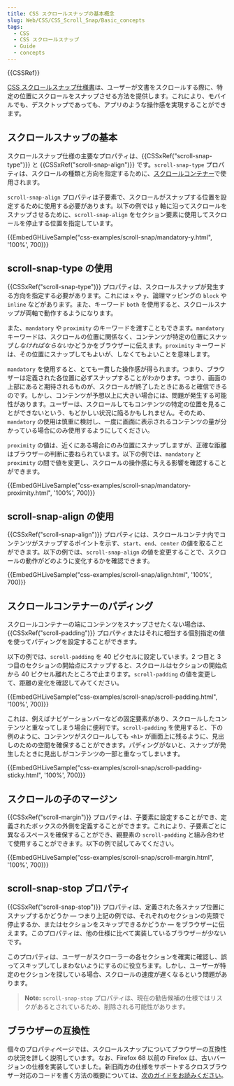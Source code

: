 ```yaml
---
title: CSS スクロールスナップの基本概念
slug: Web/CSS/CSS_Scroll_Snap/Basic_concepts
tags:
  - CSS
  - CSS スクロールスナップ
  - Guide
  - concepts
---
```

{{CSSRef}}

[CSS スクロールスナップ仕様書](https://drafts.csswg.org/css-scroll-snap-1/)は、ユーザーが文書をスクロールする際に、特定の位置にスクロールをスナップさせる方法を提供します。これにより、モバイルでも、デスクトップであっても、アプリのような操作感を実現することができます。

## スクロールスナップの基本

スクロールスナップ仕様の主要なプロパティは、{{CSSxRef("scroll-snap-type")}} と {{CSSxRef("scroll-snap-align")}} です。`scroll-snap-type` プロパティは、スクロールの種類と方向を指定するために、[スクロールコンテナー](/ja/docs/Glossary/Scroll_container)で使用されます。

`scroll-snap-align` プロパティは子要素で、スクロールがスナップする位置を設定するために使用する必要があります。以下の例では `y` 軸に沿ってスクロールをスナップさせるために、`scroll-snap-align` をセクション要素に使用してスクロールを停止する位置を指定しています。

{{EmbedGHLiveSample("css-examples/scroll-snap/mandatory-y.html", '100%', 700)}}

## scroll-snap-type の使用

{{CSSxRef("scroll-snap-type")}} プロパティは、スクロールスナップが発生する方向を指定する必要があります。これには `x` や `y`、論理マッピングの `block` や `inline` などがあります。また、キーワード `both` を使用すると、スクロールスナップが両軸で動作するようになります。

また、`mandatory` や `proximity` のキーワードを渡すこともできます。`mandatory` キーワードは、スクロールの位置に関係なく、コンテンツが特定の位置にスナップ*しなければならない*かどうかをブラウザーに伝えます。`proximity` キーワードは、その位置にスナップしてもよいが、しなくてもよいことを意味します。

`mandatory` を使用すると、とても一貫した操作感が得られます。つまり、ブラウザーは定義された各位置に必ずスナップすることがわかります。つまり、画面の上部にあると期待されるものが、スクロールが終了したときにあると確信できるのです。しかし、コンテンツが予想以上に大きい場合には、問題が発生する可能性があります。ユーザーは、スクロールしてもコンテンツの特定の位置を見ることができないという、もどかしい状況に陥るかもしれません。そのため、`mandatory` の使用は慎重に検討し、一度に画面に表示されるコンテンツの量が分かっている場合にのみ使用するようにしてください。

`proximity` の値は、近くにある場合にのみ位置にスナップしますが、正確な距離はブラウザーの判断に委ねられています。以下の例では、`mandatory` と `proximity` の間で値を変更し、スクロールの操作感に与える影響を確認することができます。

{{EmbedGHLiveSample("css-examples/scroll-snap/mandatory-proximity.html", '100%', 700)}}

## scroll-snap-align の使用

{{CSSxRef("scroll-snap-align")}} プロパティには、スクロールコンテナ内でコンテンツがスナップするポイントを示す、`start`、`end`、`center` の値を取ることができます。以下の例では、`scroll-snap-align` の値を変更することで、スクロールの動作がどのように変化するかを確認できます。

{{EmbedGHLiveSample("css-examples/scroll-snap/align.html", '100%', 700)}}

## スクロールコンテナーのパディング

スクロールコンテナーの端にコンテンツをスナップさせたくない場合は、{{CSSxRef("scroll-padding")}} プロパティまたはそれに相当する個別指定の値を使ってパディングを設定することができます。

以下の例では、`scroll-padding` を 40 ピクセルに設定しています。2 つ目と 3 つ目のセクションの開始点にスナップすると、スクロールはセクションの開始点から 40 ピクセル離れたところで止まります。`scroll-padding` の値を変更して、距離の変化を確認してみてください。

{{EmbedGHLiveSample("css-examples/scroll-snap/scroll-padding.html", '100%', 700)}}

これは、例えばナビゲーションバーなどの固定要素があり、スクロールしたコンテンツと重なってしまう場合に便利です。`scroll-padding` を使用すると、下の例のように、コンテンツがスクロールしても `<h1>` が画面上に残るように、見出しのための空間を確保することができます。パディングがないと、スナップが発生したときに見出しがコンテンツの一部と重なってしまいます。

{{EmbedGHLiveSample("css-examples/scroll-snap/scroll-padding-sticky.html", '100%', 700)}}

## スクロールの子のマージン

{{CSSxRef("scroll-margin")}} プロパティは、子要素に設定することができ、定義されたボックスの外側を定義することができます。これにより、子要素ごとに異なるスペースを確保することができ、親要素の `scroll-padding` と組み合わせて使用することができます。以下の例で試してみてください。

{{EmbedGHLiveSample("css-examples/scroll-snap/scroll-margin.html", '100%', 700)}}

## scroll-snap-stop プロパティ

{{CSSxRef("scroll-snap-stop")}} プロパティは、定義された各スナップ位置にスナップするかどうか — つまり上記の例では、それぞれのセクションの先頭で停止するか、またはセクションをスキップできるかどうか — をブラウザーに伝えます。このプロパティは、他の仕様に比べて実装しているブラウザーが少ないです。

このプロパティは、ユーザーがスクローラーの各セクションを確実に確認し、誤ってスキップしてしまわないようにするのに役立ちます。しかし、ユーザーが特定のセクションを探している場合、スクロールの速度が遅くなるという問題があります。

> **Note:** `scroll-snap-stop` プロパティは、現在の勧告候補の仕様ではリスクがあるとされているため、削除される可能性があります。

## ブラウザーの互換性

個々のプロパティページでは、スクロールスナップについてブラウザーの互換性の状況を詳しく説明しています。なお、Firefox 68 以前の Firefox は、古いバージョンの仕様を実装していました。新旧両方の仕様をサポートするクロスブラウザー対応のコードを書く方法の概要については、[次のガイドをお読みください](/ja/docs/Web/CSS/CSS_Scroll_Snap/Browser_compat)。
